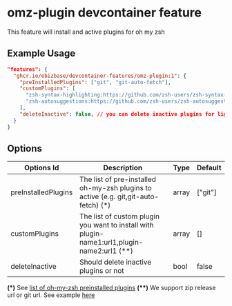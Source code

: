 # omz-plugin devcontainer feature

This feature will install and active plugins for oh my zsh

## Example Usage

```json
"features": {
  "ghcr.io/ebizbase/devcontainer-features/omz-plugin:1": {
    "preInstalledPlugins": ["git", "git-auto-fetch"],
    "customPlugins": [
      "zsh-syntax-highlighting:https://github.com/zsh-users/zsh-syntax-highlighting.git",
      "zsh-autosuggestions:https://github.com/zsh-users/zsh-autosuggestions/archive/refs/tags/v0.7.1.zip"
    ],
    "deleteInactive": false, // you can delete inactive plugins for lighter image
  }
}
```

## Options

| Options Id          | Description                                                                                   | Type  | Default |
| ------------------- | --------------------------------------------------------------------------------------------- | ----- | ------- |
| preInstalledPlugins | The list of pre-installed oh-my-zsh plugins to active (e.g. git,git-auto-fetch) (\*)          | array | ["git"] |
| customPlugins       | The list of custom plugin you want to install with plugin-name1:url1,plugin-name2:url1 (\*\*) | array | []      |
| deleteInactive      | Should delete inactive plugins or not                                                         | bool  | false   |

**(\*)** See [list of oh-my-zsh preinstalled plugins](https://github.com/ohmyzsh/ohmyzsh/wiki/plugins)
**(\*\*)** We support zip release url or git url. See example [here](https://github.com/ebizbase/dev-infras/blob/fff3b6ab9dd104f899b1a67c72e65c21f6f4e310/devcontainer-images/base-devcontainer/.devcontainer/devcontainer.json#L30)
